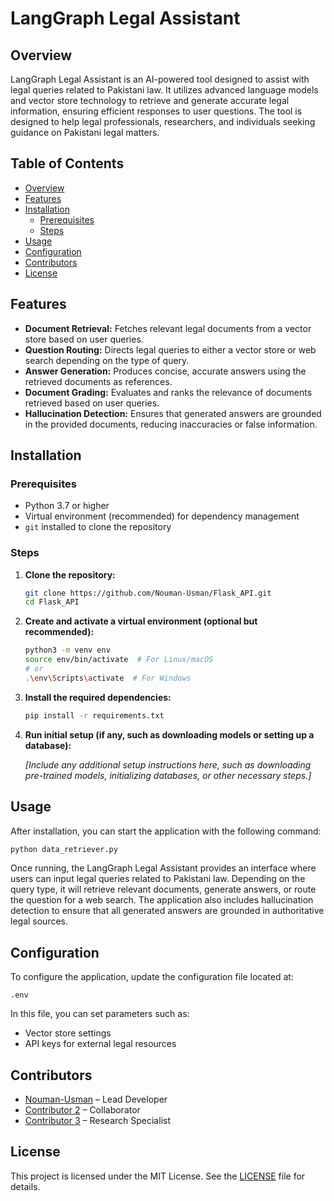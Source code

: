 # LangGraph Legal Assistant

## Overview

LangGraph Legal Assistant is an AI-powered tool designed to assist with legal queries related to Pakistani law. It utilizes advanced language models and vector store technology to retrieve and generate accurate legal information, ensuring efficient responses to user questions. The tool is designed to help legal professionals, researchers, and individuals seeking guidance on Pakistani legal matters.

## Table of Contents

- [Overview](#overview)
- [Features](#features)
- [Installation](#installation)
    - [Prerequisites](#prerequisites)
    - [Steps](#steps)
- [Usage](#usage)
- [Configuration](#configuration)
- [Contributors](#contributors)
- [License](#license)

## Features

- **Document Retrieval:** Fetches relevant legal documents from a vector store based on user queries.
- **Question Routing:** Directs legal queries to either a vector store or web search depending on the type of query.
- **Answer Generation:** Produces concise, accurate answers using the retrieved documents as references.
- **Document Grading:** Evaluates and ranks the relevance of documents retrieved based on user queries.
- **Hallucination Detection:** Ensures that generated answers are grounded in the provided documents, reducing inaccuracies or false information.

## Installation

### Prerequisites

- Python 3.7 or higher
- Virtual environment (recommended) for dependency management
- `git` installed to clone the repository

### Steps

1. **Clone the repository:**

     ```bash
     git clone https://github.com/Nouman-Usman/Flask_API.git
     cd Flask_API
     ```

2. **Create and activate a virtual environment (optional but recommended):**

     ```bash
     python3 -m venv env
     source env/bin/activate  # For Linux/macOS
     # or
     .\env\Scripts\activate  # For Windows
     ```

3. **Install the required dependencies:**

     ```bash
     pip install -r requirements.txt
     ```

4. **Run initial setup (if any, such as downloading models or setting up a database):**

     _[Include any additional setup instructions here, such as downloading pre-trained models, initializing databases, or other necessary steps.]_

## Usage

After installation, you can start the application with the following command:

```bash
python data_retriever.py
```

Once running, the LangGraph Legal Assistant provides an interface where users can input legal queries related to Pakistani law. Depending on the query type, it will retrieve relevant documents, generate answers, or route the question for a web search. The application also includes hallucination detection to ensure that all generated answers are grounded in authoritative legal sources.

## Configuration

To configure the application, update the configuration file located at:

`.env`

In this file, you can set parameters such as:

- Vector store settings
- API keys for external legal resources

## Contributors

- [Nouman-Usman](https://github.com/Nouman-Usman) – Lead Developer
- [Contributor 2](https://github.com/contributor-2) – Collaborator
- [Contributor 3](https://github.com/contributor-3) – Research Specialist

## License

This project is licensed under the MIT License. See the [LICENSE](LICENSE) file for details.
```
